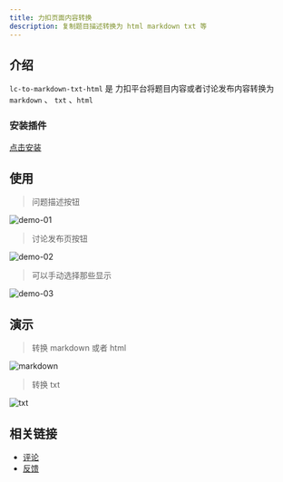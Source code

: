 ```yaml
---
title: 力扣页面内容转换
description: 复制题目描述转换为 html markdown txt 等
---
```



## 介绍

`lc-to-markdown-txt-html` 是 力扣平台将题目内容或者讨论发布内容转换为 `markdown` 、 `txt` 、`html`

### 安装插件




[点击安装](https://cn-greasyfork.org/zh-CN/scripts/491969-lc-to-markdown-txt-html)



## 使用

> 问题描述按钮

![demo-01](https://wuxin0011.github.io/tampermonkey-script/lc-to-markdown-txt-html/demo-01.png)



> 讨论发布页按钮

![demo-02](https://wuxin0011.github.io/tampermonkey-script/lc-to-markdown-txt-html/demo-02.png)


> 可以手动选择那些显示

![demo-03](https://wuxin0011.github.io/tampermonkey-script/lc-to-markdown-txt-html/demo-03.png)




## 演示

> 转换 markdown 或者 html

![markdown](https://wuxin0011.github.io/tampermonkey-script/lc-to-markdown-txt-html/html-to-markdown.png)


> 转换 txt

![txt](https://wuxin0011.github.io/tampermonkey-script/lc-to-markdown-txt-html/html-to-txt.png)


## 相关链接

- [评论](https://wuxin0011.github.io/tampermonkey-script/plugins/lc-to-markdown-txt-html.html)
- [反馈](https://github.com/wuxin0011/tampermonkey-script/issues)
